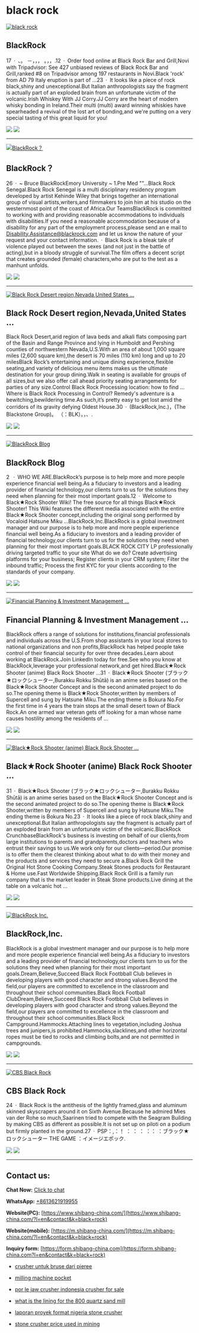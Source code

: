 # black rock

<a href="https://swt.shibang-china.com/?l=en&img&k=black+rock" target="_blank">![black rock](http://static.shibang-china.com/all-800x300/1255.jpg)</a>

## BlackRock
17&ensp;&#0183;&ensp;、。 －，，， 。，，.12&ensp;&#0183;&ensp;Order food online at Black Rock Bar and Grill,Novi with Tripadvisor: See 427 unbiased reviews of Black Rock Bar and Grill,ranked #8 on Tripadvisor among 197 restaurants in Novi.Black 'rock' from AD 79 Italy eruption is part of …23&ensp;&#0183;&ensp;It looks like a piece of rock black,shiny and unexceptional.But Italian anthropologists say the fragment is actually part of an exploded brain from an unfortunate victim of the volcanic.Irish Whiskey With JJ Corry.JJ Corry are the heart of modern whisky bonding in Ireland.Their multi (multi) award winning whiskies have spearheaded a revival of the lost art of bonding,and we're putting on a very special tasting of this great liquid for you!


<a href="https://whatsapp.shibangsoft.com/WhatsApp.php" target="_blank" title="WhatsApp">![](http://static.shibang-china.com/icon/whatsapp.png)</a> <a href="https://swt.shibang-china.com/?l=en&icon&k=black+rock" target="_blank">![](http://static.shibang-china.com/icon/chat-en.png)</a>

---

<a href="https://swt.shibang-china.com/?l=en&img&k=black+rock" target="_blank">![BlackRock？](http://static.shibang-china.com/all-800x300/557.jpg)</a>

## BlackRock？
26&ensp;&#0183;&ensp;~ Bruce BlackRockEmory University ~ 1.Pre Med &quot;&quot;…Black Rock Senegal.Black Rock Senegal is a multi disciplinary residency program developed by artist Kehinde Wiley that brings together an international group of visual artists,writers,and filmmakers to join him at his studio on the westernmost point of the coast of Africa.Our TeamsBlackRock is committed to working with and providing reasonable accommodations to individuals with disabilities.If you need a reasonable accommodation because of a disability for any part of the employment process,please send an e mail to Disability.Assistance@blackrock.com and let us know the nature of your request and your contact information.&ensp;&#0183;&ensp;Black Rock is a bleak tale of violence played out between the sexes (and not just in the battle of acting),but in a bloody struggle of survival.The film offers a decent script that creates grounded (female) characters,who are put to the test as a manhunt unfolds.


<a href="https://whatsapp.shibangsoft.com/WhatsApp.php" target="_blank" title="WhatsApp">![](http://static.shibang-china.com/icon/whatsapp.png)</a> <a href="https://swt.shibang-china.com/?l=en&icon&k=black+rock" target="_blank">![](http://static.shibang-china.com/icon/chat-en.png)</a>

---

<a href="https://swt.shibang-china.com/?l=en&img&k=black+rock" target="_blank">![Black Rock Desert region,Nevada,United States …](http://static.shibang-china.com/all-800x300/866.jpg)</a>

## Black Rock Desert region,Nevada,United States …
Black Rock Desert,arid region of lava beds and alkali flats composing part of the Basin and Range Province and lying in Humboldt and Pershing counties of northwestern Nevada,U.S.With an area of about 1,000 square miles (2,600 square km),the desert is 70 miles (110 km) long and up to 20 milesBlack Rock’s entertaining and unique dining experience,flexible seating,and variety of delicious menu items makes us the ultimate destination for your group dining.Walk in seating is available for groups of all sizes,but we also offer call ahead priority seating arrangements for parties of any size.Control Black Rock Processing location: how to find …Where is Black Rock Processing in Control? Remedy's adventure is a bewitching,bewildering time.As such,it’s pretty easy to get lost amid the corridors of its gravity defying Oldest House.30&ensp;&#0183;&ensp;(BlackRock,Inc.)，(The Blackstone Group)。 （：BLK）。，、.


<a href="https://whatsapp.shibangsoft.com/WhatsApp.php" target="_blank" title="WhatsApp">![](http://static.shibang-china.com/icon/whatsapp.png)</a> <a href="https://swt.shibang-china.com/?l=en&icon&k=black+rock" target="_blank">![](http://static.shibang-china.com/icon/chat-en.png)</a>

---

<a href="https://swt.shibang-china.com/?l=en&img&k=black+rock" target="_blank">![BlackRock Blog](http://static.shibang-china.com/all-800x300/476.jpg)</a>

## BlackRock Blog
2 &ensp;&#0183;&ensp;WHO WE ARE.BlackRock’s purpose is to help more and more people experience financial well being.As a fiduciary to investors and a leading provider of financial technology,our clients turn to us for the solutions they need when planning for their most important goals.12&ensp;&#0183;&ensp;Welcome to Black★Rock Shooter Wiki! The free source for all things Black★Rock Shooter! This Wiki features the different media associated with the entire Black★Rock Shooter concept,including the original song performed by Vocaloid Hatsune Miku …BlackRock,Inc.BlackRock is a global investment manager and our purpose is to help more and more people experience financial well being.As a fiduciary to investors and a leading provider of financial technology,our clients turn to us for the solutions they need when planning for their most important goals.BLACK ROCK CITY LP professionally driving targeted traffic to your site What do we do? Create advertising platforms for your business; Register clients in your CRM system; Filter the inbound traffic; Process the first KYC for your clients according to the standards of your company.


<a href="https://whatsapp.shibangsoft.com/WhatsApp.php" target="_blank" title="WhatsApp">![](http://static.shibang-china.com/icon/whatsapp.png)</a> <a href="https://swt.shibang-china.com/?l=en&icon&k=black+rock" target="_blank">![](http://static.shibang-china.com/icon/chat-en.png)</a>

---

<a href="https://swt.shibang-china.com/?l=en&img&k=black+rock" target="_blank">![Financial Planning &amp; Investment Management …](http://static.shibang-china.com/all-800x300/242.jpg)</a>

## Financial Planning &amp; Investment Management …
BlackRock offers a range of solutions for institutions,financial professionals and individuals across the U.S.From shop assistants in your local stores to national organizations and non profits,BlackRock has helped people take control of their financial security for over three decades.Learn about working at BlackRock.Join LinkedIn today for free.See who you know at BlackRock,leverage your professional network,and get hired.Black★Rock Shooter (anime) Black Rock Shooter …31&ensp;&#0183;&ensp;Black★Rock Shooter (ブラック★ロックシューター,Burakku Rokku Shūtā) is an anime series based on the Black★Rock Shooter Concept and is the second animated project to do so.The opening theme is Black★Rock Shooter,written by members of Supercell and sung by Hatsune Miku.The ending theme is Bokura No.For the first time in 4 years the train stops at the small desert town of Black Rock.An one armed war veteran gets off looking for a man whose name causes hostility among the residents of …


<a href="https://whatsapp.shibangsoft.com/WhatsApp.php" target="_blank" title="WhatsApp">![](http://static.shibang-china.com/icon/whatsapp.png)</a> <a href="https://swt.shibang-china.com/?l=en&icon&k=black+rock" target="_blank">![](http://static.shibang-china.com/icon/chat-en.png)</a>

---

<a href="https://swt.shibang-china.com/?l=en&img&k=black+rock" target="_blank">![Black★Rock Shooter (anime) Black Rock Shooter …](http://static.shibang-china.com/all-800x300/576.jpg)</a>

## Black★Rock Shooter (anime) Black Rock Shooter …
31&ensp;&#0183;&ensp;Black★Rock Shooter (ブラック★ロックシューター,Burakku Rokku Shūtā) is an anime series based on the Black★Rock Shooter Concept and is the second animated project to do so.The opening theme is Black★Rock Shooter,written by members of Supercell and sung by Hatsune Miku.The ending theme is Bokura No.23&ensp;&#0183;&ensp;It looks like a piece of rock black,shiny and unexceptional.But Italian anthropologists say the fragment is actually part of an exploded brain from an unfortunate victim of the volcanic.BlackRock CrunchbaseBlackRock's business is investing on behalf of our clients,from large institutions to parents and grandparents,doctors and teachers who entrust their savings to us.We work only for our clients—period.Our promise is to offer them the clearest thinking about what to do with their money and the products and services they need to secure a.Black Rock Grill the Original Hot Stone Cooking Company.Steak Stones products for Restaurant &amp; Home use.Fast Worldwide Shipping.Black Rock Grill is a family run company that is the market leader in Steak Stone products.Live dining at the table on a volcanic hot …


<a href="https://whatsapp.shibangsoft.com/WhatsApp.php" target="_blank" title="WhatsApp">![](http://static.shibang-china.com/icon/whatsapp.png)</a> <a href="https://swt.shibang-china.com/?l=en&icon&k=black+rock" target="_blank">![](http://static.shibang-china.com/icon/chat-en.png)</a>

---

<a href="https://swt.shibang-china.com/?l=en&img&k=black+rock" target="_blank">![BlackRock,Inc.](http://static.shibang-china.com/all-800x300/1100.jpg)</a>

## BlackRock,Inc.
BlackRock is a global investment manager and our purpose is to help more and more people experience financial well being.As a fiduciary to investors and a leading provider of financial technology,our clients turn to us for the solutions they need when planning for their most important goals.Dream,Believe,Succeed Black Rock Footbball Club believes in developing players with good character and strong values.Beyond the field,our players are committed to excellence in the classroom and throughout their school communities.Black Rock Football ClubDream,Believe,Succeed Black Rock Footbball Club believes in developing players with good character and strong values.Beyond the field,our players are committed to excellence in the classroom and throughout their school communities.Black Rock Campground.Hammocks.Attaching lines to vegetation,including Joshua trees and junipers,is prohibited.Hammocks,slacklines,and other horizontal ropes must be tied to rocks and climbing bolts,and are not permitted in campgrounds.


<a href="https://whatsapp.shibangsoft.com/WhatsApp.php" target="_blank" title="WhatsApp">![](http://static.shibang-china.com/icon/whatsapp.png)</a> <a href="https://swt.shibang-china.com/?l=en&icon&k=black+rock" target="_blank">![](http://static.shibang-china.com/icon/chat-en.png)</a>

---

<a href="https://swt.shibang-china.com/?l=en&img&k=black+rock" target="_blank">![CBS Black Rock](http://static.shibang-china.com/all-800x300/1227.jpg)</a>

## CBS Black Rock
24&ensp;&#0183;&ensp;Black Rock is the antithesis of the lightly framed,glass and aluminum skinned skyscrapers around it on Sixth Avenue.Because he admired Mies van der Rohe so much,Saarinen tried to compete with the Seagram Building by making CBS as different as possible.It is not set up on piloti on a podium but firmly planted in the ground.27&ensp;&#0183;&ensp;PSP：,：！ ： ： ： ：： ：ブラック★ロックシューター THE GAME ：イメージエポック.

<a href="https://whatsapp.shibangsoft.com/WhatsApp.php" target="_blank" title="WhatsApp">![](http://static.shibang-china.com/icon/whatsapp.png)</a> <a href="https://swt.shibang-china.com/?l=en&icon&k=black+rock" target="_blank">![](http://static.shibang-china.com/icon/chat-en.png)</a>

---
## Contact us:

**Chat Now:** [Click to chat](https://swt.shibang-china.com?l=en&contact&k=black+rock)

**WhatsApp:**  [+8613621919955](https://whatsapp.shibangsoft.com/WhatsApp.php)

**Website(PC):** [https://www.shibang-china.com/](https://www.shibang-china.com/?l=en&contact&k=black+rock)

**Website(mobile):** [https://m.shibang-china.com/](https://m.shibang-china.com/?l=en&contact&k=black+rock)

**Inquiry form:** [https://form.shibang-china.com](https://form.shibang-china.com?l=en&contact&k=black+rock)

* [crusher untuk bruse dari pieree](../144/crusher%20untuk%20bruse%20dari%20pieree.md)

* [milling machine pocket](../149/milling%20machine%20pocket.md)

* [por le jaw crusher indonesia crusher for sale](../145/por%20le%20jaw%20crusher%20indonesia%20crusher%20for%20sale.md)

* [what is the lining for the 800 quartz sand mill](../142/what%20is%20the%20lining%20for%20the%20800%20quartz%20sand%20mill.md)

* [laporan proyek format nigeria stone crusher](../147/laporan%20proyek%20format%20nigeria%20stone%20crusher.md)

* [stone crusher price used in mining](../148/stone%20crusher%20price%20used%20in%20mining.md)